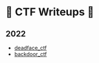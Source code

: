 
# :triangular_flag_on_post: CTF Writeups :triangular_flag_on_post:

## 2022
- [deadface_ctf](https://github.com/hydr0nium/ctf_writeups/tree/main/deadface_ctf)
- [backdoor_ctf](https://github.com/hydr0nium/ctf_writeups/tree/main/backdoor_ctf_2022)



